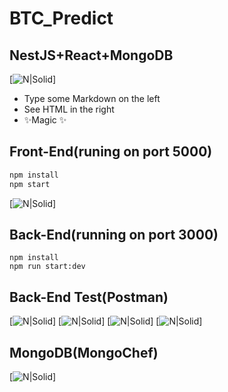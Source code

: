 # BTC_Predict

## NestJS+React+MongoDB

[![N|Solid](https://github.com/nabi-topdev/BTC_Predict/blob/main/Assets/Guess%20thePrice%20direction1.png)]

- Type some Markdown on the left
- See HTML in the right
- ✨Magic ✨

## Front-End(runing on port 5000)

```sh
npm install
npm start
```
[![N|Solid](https://github.com/nabi-topdev/BTC_Predict/blob/main/Assets/Guess%20thePrice%20direction2.png)]

## Back-End(running on port 3000)

```s2
npm install
npm run start:dev
```

## Back-End Test(Postman)
[![N|Solid](https://github.com/nabi-topdev/BTC_Predict/blob/main/Assets/postman-backend-test-signup.png)]
[![N|Solid](https://github.com/nabi-topdev/BTC_Predict/blob/main/Assets/postman-backend-test-login.png)]
[![N|Solid](https://github.com/nabi-topdev/BTC_Predict/blob/main/Assets/postman-backend-test-protected-user.png)]
[![N|Solid](https://github.com/nabi-topdev/BTC_Predict/blob/main/Assets/postman-backend-test-logout.png)]

## MongoDB(MongoChef)
[![N|Solid](https://github.com/nabi-topdev/BTC_Predict/blob/main/Assets/postman-backend-test-db(mongochef).png)]
